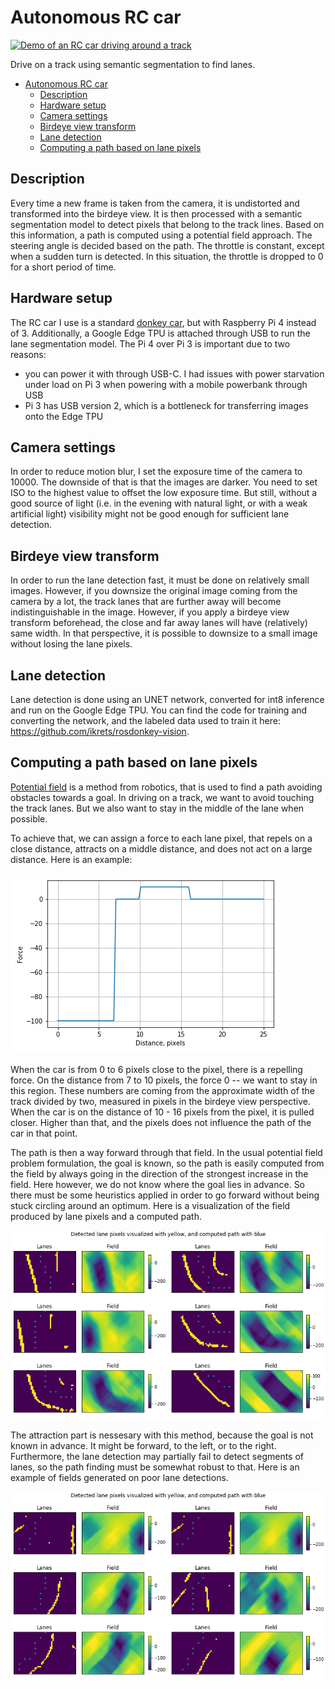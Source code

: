 # Autonomous RC car

<a href="https://www.youtube.com/watch?v=FrvwCto3qIY">![Demo of an RC car driving around a track](docs/demo-video.gif)</a>

Drive on a track using semantic segmentation to find lanes.

- [Autonomous RC car](#autonomous-rc-car)
  - [Description](#description)
  - [Hardware setup](#hardware-setup)
  - [Camera settings](#camera-settings)
  - [Birdeye view transform](#birdeye-view-transform)
  - [Lane detection](#lane-detection)
  - [Computing a path based on lane pixels](#computing-a-path-based-on-lane-pixels)

## Description

Every time a new frame is taken from the camera, it is undistorted and transformed into the birdeye view. It is then processed with a semantic segmentation model to detect pixels that belong to the track lines. Based on this information, a path is computed using a potential field approach. The steering angle is decided based on the path. The throttle is constant, except when a sudden turn is detected. In this situation, the throttle is dropped to 0 for a short period of time.

## Hardware setup

The RC car I use is a standard [donkey car](http://docs.donkeycar.com/guide/build_hardware/), but with Raspberry Pi 4 instead of 3. Additionally, a Google Edge TPU is attached through USB to run the lane segmentation model. The Pi 4 over Pi 3 is important due to two reasons:

- you can power it with through USB-C. I had issues with power starvation under load on Pi 3 when powering with a mobile powerbank through USB
- Pi 3 has USB version 2, which is a bottleneck for transferring images onto the Edge TPU

## Camera settings

In order to reduce motion blur, I set the exposure time of the camera to 10000. The downside of that is that the images are darker. You need to set ISO to the highest value to offset the low exposure time. But still, without a good source of light (i.e. in the evening with natural light, or with a weak artificial light) visibility might not be good enough for sufficient lane detection.

## Birdeye view transform
In order to run the lane detection fast, it must be done on relatively small images. However, if you downsize the original image coming from the camera by a lot, the track lanes that are further away will become indistinguishable in the image. However, if you apply a birdeye view transform beforehead, the close and far away lanes will have (relatively) same width. In that perspective, it is possible to downsize to a small image without losing the lane pixels.

## Lane detection

Lane detection is done using an UNET network, converted for int8 inference and run on the Google Edge TPU. You can find the code for training and converting the network, and the labeled data used to train it here: https://github.com/ikrets/rosdonkey-vision. 


## Computing a path based on lane pixels

[Potential field](https://www.cs.cmu.edu/~motionplanning/lecture/Chap4-Potential-Field_howie.pdf) is a method from robotics, that is used to find a path avoiding obstacles towards a goal. In driving on a track, we want to avoid touching the track lanes. But we also want to stay in the middle of the lane when possible. 

To achieve that, we can assign a force to each lane pixel, that repels on a close distance, attracts on a middle distance, and does not act on a large distance. Here is an example:

![Plot visualizing force on different distances](docs/force.png)

When the car is from 0 to 6 pixels close to the pixel, there is a repelling force. On the distance from 7 to 10 pixels, the force 0 -- we want to stay in this region. These numbers are coming from the approximate width of the track divided by two, measured in pixels in the birdeye view perspective. When the car is on the distance of 10 - 16 pixels from the pixel, it is pulled closer. Higher than that, and the pixels does not influence the path of the car in that point.

The path is then a way forward through that field. In the usual potential field problem formulation, the goal is known, so the path is easily computed from the field by always going in the direction of the strongest increase in the field. Here however, we do not know where the goal lies in advance. So there must be some heuristics applied in order to go forward without being stuck circling around an optimum. Here is a visualization of the field produced by lane pixels and a computed path.

![](docs/field_good.png)

The attraction part is nessesary with this method, because the goal is not known in advance. It might be forward, to the left, or to the right. Furthermore, the lane detection may partially fail to detect segments of lanes, so the path finding must be somewhat robust to that. Here is an example of fields generated on poor lane detections.

![](docs/field_bad.png)

